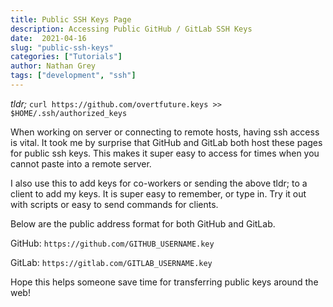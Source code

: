 ```yaml
---
title: Public SSH Keys Page
description: Accessing Public GitHub / GitLab SSH Keys
date:  2021-04-16
slug: "public-ssh-keys"
categories: ["Tutorials"]
author: Nathan Grey
tags: ["development", "ssh"]
---
```


*tldr;* `curl https://github.com/overtfuture.keys >> $HOME/.ssh/authorized_keys`

When working on server or connecting to remote hosts, having ssh access is vital. It took me by surprise that GitHub and GitLab both host these pages for public ssh keys. This makes it super easy to access for times when you cannot paste into a remote server.

I also use this to add keys for co-workers or sending the above tldr; to a client to add my keys. It is super easy to remember, or type in. Try it out with scripts or easy to send commands for clients.

Below are the public address format for both GitHub and GitLab.

GitHub: `https://github.com/GITHUB_USERNAME.key`

GitLab: `https://gitlab.com/GITLAB_USERNAME.key`

Hope this helps someone save time for transferring public keys around the web!

